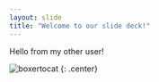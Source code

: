```yaml
---
layout: slide
title: "Welcome to our slide deck!"
---
```


Hello from my other user!

![boxertocat](https://octodex.github.com/images/boxertocat_octodex.jpg)
{: .center}
